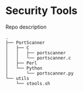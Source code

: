 # Security Tools


Repo description

```
.
├── PortScanner
│   ├── C
│   │   ├── portscanner
│   │   └── portscanner.c
│   ├── Perl
│   └── Python
│       └── portscanner.py
└── utils
    └── stools.sh 
```


